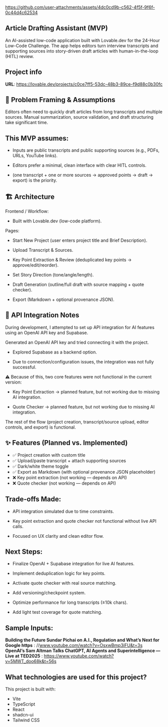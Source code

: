 https://github.com/user-attachments/assets/4dc0cd9b-c562-4f5f-9f6f-0c44d4c62534

## Article Drafting Assistant (MVP)

An AI-assisted low-code application built with Lovable.dev for the 24-Hour Low-Code Challenge.
The app helps editors turn interview transcripts and supporting sources into story-driven draft articles with human-in-the-loop (HITL) review.

## Project info

**URL**: https://lovable.dev/projects/c0ce7ff5-53dc-48b3-89ce-f9d88c0b30fc

## 🚀 Problem Framing & Assumptions

Editors often need to quickly draft articles from long transcripts and multiple sources.
Manual summarization, source validation, and draft structuring take significant time.

## This MVP assumes:

- Inputs are public transcripts and public supporting sources (e.g., PDFs, URLs, YouTube links).

- Editors prefer a minimal, clean interface with clear HITL controls.

- (one transcript + one or more sources → approved points → draft → export) is the priority.

## 🏗️ Architecture

Frontend / Workflow:

- Built with Lovable.dev (low-code platform).

Pages:

- Start New Project (user enters project title and Brief Description).

- Upload Transcript & Sources.

- Key Point Extraction & Review (deduplicated key points → approve/edit/reorder).

- Set Story Direction (tone/angle/length).

- Draft Generation (outline/full draft with source mapping + quote checker).

- Export (Markdown + optional provenance JSON).

## 🔑 API Integration Notes

During development, I attempted to set up API integration for AI features using an OpenAI API key and Supabase.

Generated an OpenAI API key and tried connecting it with the project.

- Explored Supabase as a backend option.

- Due to connection/configuration issues, the integration was not fully successful.

⚠️ Because of this, two core features were not functional in the current version:

- Key Point Extraction → planned feature, but not working due to missing AI integration.

- Quote Checker → planned feature, but not working due to missing AI integration.

The rest of the flow (project creation, transcript/source upload, editor controls, and export) is functional.

## ✨ Features (Planned vs. Implemented)

- ✅ Project creation with custom title 
- ✅ Upload/paste transcript + attach supporting sources
- ✅ Dark/white theme toggle
- ✅ Export as Markdown (with optional provenance JSON placeholder)
- ❌ Key point extraction (not working — depends on API)
- ❌ Quote checker (not working — depends on API)

## Trade-offs Made:

- API integration simulated due to time constraints.

- Key point extraction and quote checker not functional without live API calls.

- Focused on UX clarity and clean editor flow.

## Next Steps:

- Finalize OpenAI + Supabase integration for live AI features.

- Implement deduplication logic for key points.

- Activate quote checker with real source matching.

- Add versioning/checkpoint system.

- Optimize performance for long transcripts (≥10k chars).

- Add light test coverage for quote matching.

## Sample Inputs:

**Building the Future Sundar Pichai on A.I., Regulation and What’s Next for Google https** : //www.youtube.com/watch?v=OsxwBmp3iFU&t=3s
**OpenAI’s Sam Altman Talks ChatGPT, AI Agents and Superintelligence — Live at TED2025** : https://www.youtube.com/watch?v=5MWT_doo68k&t=56s

## What technologies are used for this project?

This project is built with:

- Vite
- TypeScript
- React
- shadcn-ui
- Tailwind CSS




